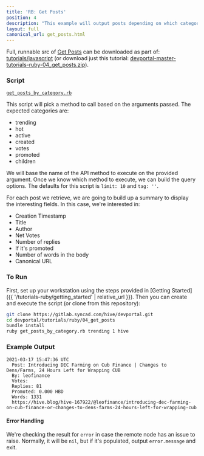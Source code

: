 ```yaml
---
title: 'RB: Get Posts'
position: 4
description: "This example will output posts depending on which category is provided as the arguments."
layout: full
canonical_url: get_posts.html
---
```

Full, runnable src of [Get Posts](https://gitlab.syncad.com/hive/devportal/-/tree/master/tutorials/ruby/04_get_posts) can be downloaded as part of: [tutorials/javascript](https://gitlab.syncad.com/hive/devportal/-/tree/master/tutorials/ruby) (or download just this tutorial: [devportal-master-tutorials-ruby-04_get_posts.zip](https://gitlab.syncad.com/hive/devportal/-/archive/master/devportal-master.zip?path=tutorials/ruby/04_get_posts)).

### Script

[`get_posts_by_category.rb`](https://gitlab.syncad.com/hive/devportal/-/blob/master/tutorials/ruby/04_get_posts/get_posts_by_category.rb)

This script will pick a method to call based on the arguments passed.  The expected categories are:

* trending
* hot
* active
* created
* votes
* promoted
* children

We will base the name of the API method to execute on the provided argument.  Once we know which method to execute, we can build the query options.  The defaults for this script is `limit: 10` and `tag: ''`.

For each post we retrieve, we are going to build up a summary to display the interesting fields.  In this case, we're interested in:

* Creation Timestamp
* Title
* Author
* Net Votes
* Number of replies
* If it's promoted
* Number of words in the body
* Canonical URL

### To Run

First, set up your workstation using the steps provided in [Getting Started]({{ '/tutorials-ruby/getting_started' | relative_url }}).  Then you can create and execute the script (or clone from this repository):

```bash
git clone https://gitlab.syncad.com/hive/devportal.git
cd devportal/tutorials/ruby/04_get_posts
bundle install
ruby get_posts_by_category.rb trending 1 hive
```

### Example Output

```
2021-03-17 15:47:36 UTC
  Post: Introducing DEC Farming on Cub Finance | Changes to Dens/Farms, 24 Hours Left for Wrapping CUB
  By: leofinance
  Votes:
  Replies: 81
  Promoted: 0.000 HBD
  Words: 1331
  https://hive.blog/hive-167922/@leofinance/introducing-dec-farming-on-cub-finance-or-changes-to-dens-farms-24-hours-left-for-wrapping-cub
```

#### Error Handling

We're checking the result for `error` in case the remote node has an issue to raise.  Normally, it will be `nil`, but if it's populated, output `error.message` and exit.
